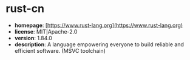 # rust-cn

- **homepage**: [https://www.rust-lang.org](https://www.rust-lang.org)
- **license**: MIT|Apache-2.0
- **version**: 1.84.0
- **description**: A language empowering everyone to build reliable and efficient software. (MSVC toolchain)

